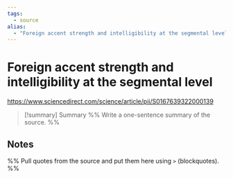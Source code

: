 ```yaml
---
tags:
  - source
alias:
  - "Foreign accent strength and intelligibility at the segmental level"
---
```


# Foreign accent strength and intelligibility at the segmental level

https://www.sciencedirect.com/science/article/pii/S0167639322000139

> [!summary] Summary
> %% Write a one-sentence summary of the source. %%

## Notes
%% Pull quotes from the source and put them here using `>` (blockquotes). %%
